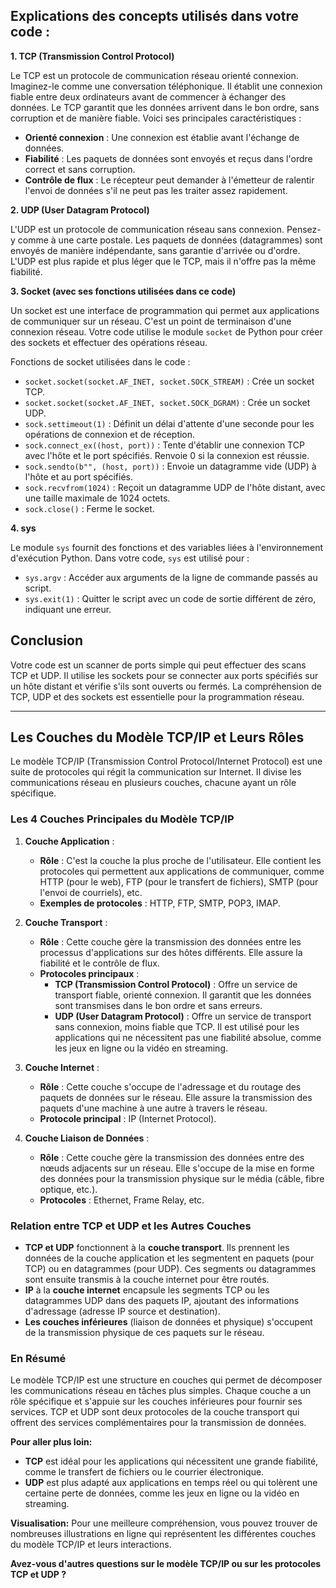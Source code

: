 ## Explications des concepts utilisés dans votre code :

**1. TCP (Transmission Control Protocol)**

Le TCP est un protocole de communication réseau orienté connexion. Imaginez-le comme une conversation téléphonique. Il établit une connexion fiable entre deux ordinateurs avant de commencer à échanger des données. Le TCP garantit que les données arrivent dans le bon ordre, sans corruption et de manière fiable. Voici ses principales caractéristiques :

- **Orienté connexion** : Une connexion est établie avant l'échange de données.
- **Fiabilité** : Les paquets de données sont envoyés et reçus dans l'ordre correct et sans corruption.
- **Contrôle de flux** : Le récepteur peut demander à l'émetteur de ralentir l'envoi de données s'il ne peut pas les traiter assez rapidement.

**2. UDP (User Datagram Protocol)**

L'UDP est un protocole de communication réseau sans connexion. Pensez-y comme à une carte postale. Les paquets de données (datagrammes) sont envoyés de manière indépendante, sans garantie d'arrivée ou d'ordre. L'UDP est plus rapide et plus léger que le TCP, mais il n'offre pas la même fiabilité.

**3. Socket (avec ses fonctions utilisées dans ce code)**

Un socket est une interface de programmation qui permet aux applications de communiquer sur un réseau. C'est un point de terminaison d'une connexion réseau. Votre code utilise le module `socket` de Python pour créer des sockets et effectuer des opérations réseau.

Fonctions de socket utilisées dans le code :

- `socket.socket(socket.AF_INET, socket.SOCK_STREAM)` : Crée un socket TCP.
- `socket.socket(socket.AF_INET, socket.SOCK_DGRAM)` : Crée un socket UDP.
- `sock.settimeout(1)` : Définit un délai d'attente d'une seconde pour les opérations de connexion et de réception.
- `sock.connect_ex((host, port))` : Tente d'établir une connexion TCP avec l'hôte et le port spécifiés. Renvoie 0 si la connexion est réussie.
- `sock.sendto(b"", (host, port))` : Envoie un datagramme vide (UDP) à l'hôte et au port spécifiés.
- `sock.recvfrom(1024)` : Reçoit un datagramme UDP de l'hôte distant, avec une taille maximale de 1024 octets.
- `sock.close()` : Ferme le socket.

**4. sys**

Le module `sys` fournit des fonctions et des variables liées à l'environnement d'exécution Python. Dans votre code, `sys` est utilisé pour :

- `sys.argv` : Accéder aux arguments de la ligne de commande passés au script.
- `sys.exit(1)` : Quitter le script avec un code de sortie différent de zéro, indiquant une erreur.

## Conclusion

Votre code est un scanner de ports simple qui peut effectuer des scans TCP et UDP. Il utilise les sockets pour se connecter aux ports spécifiés sur un hôte distant et vérifie s'ils sont ouverts ou fermés. La compréhension de TCP, UDP et des sockets est essentielle pour la programmation réseau.

******************************************************************************************************

## Les Couches du Modèle TCP/IP et Leurs Rôles

Le modèle TCP/IP (Transmission Control Protocol/Internet Protocol) est une suite de protocoles qui régit la communication sur Internet. Il divise les communications réseau en plusieurs couches, chacune ayant un rôle spécifique. 

### Les 4 Couches Principales du Modèle TCP/IP

1. **Couche Application** : 
   * **Rôle** : C'est la couche la plus proche de l'utilisateur. Elle contient les protocoles qui permettent aux applications de communiquer, comme HTTP (pour le web), FTP (pour le transfert de fichiers), SMTP (pour l'envoi de courriels), etc.
   * **Exemples de protocoles** : HTTP, FTP, SMTP, POP3, IMAP.

2. **Couche Transport** :
   * **Rôle** : Cette couche gère la transmission des données entre les processus d'applications sur des hôtes différents. Elle assure la fiabilité et le contrôle de flux.
   * **Protocoles principaux** :
     * **TCP (Transmission Control Protocol)** : Offre un service de transport fiable, orienté connexion. Il garantit que les données sont transmises dans le bon ordre et sans erreurs.
     * **UDP (User Datagram Protocol)** : Offre un service de transport sans connexion, moins fiable que TCP. Il est utilisé pour les applications qui ne nécessitent pas une fiabilité absolue, comme les jeux en ligne ou la vidéo en streaming.

3. **Couche Internet** :
   * **Rôle** : Cette couche s'occupe de l'adressage et du routage des paquets de données sur le réseau. Elle assure la transmission des paquets d'une machine à une autre à travers le réseau.
   * **Protocole principal** : IP (Internet Protocol).

4. **Couche Liaison de Données** :
   * **Rôle** : Cette couche gère la transmission des données entre des nœuds adjacents sur un réseau. Elle s'occupe de la mise en forme des données pour la transmission physique sur le média (câble, fibre optique, etc.).
   * **Protocoles** : Ethernet, Frame Relay, etc.

### Relation entre TCP et UDP et les Autres Couches

* **TCP et UDP** fonctionnent à la **couche transport**. Ils prennent les données de la couche application et les segmentent en paquets (pour TCP) ou en datagrammes (pour UDP). Ces segments ou datagrammes sont ensuite transmis à la couche internet pour être routés.
* **IP** à la **couche internet** encapsule les segments TCP ou les datagrammes UDP dans des paquets IP, ajoutant des informations d'adressage (adresse IP source et destination).
* **Les couches inférieures** (liaison de données et physique) s'occupent de la transmission physique de ces paquets sur le réseau.

### En Résumé

Le modèle TCP/IP est une structure en couches qui permet de décomposer les communications réseau en tâches plus simples. Chaque couche a un rôle spécifique et s'appuie sur les couches inférieures pour fournir ses services. TCP et UDP sont deux protocoles de la couche transport qui offrent des services complémentaires pour la transmission de données.

**Pour aller plus loin:**

* **TCP** est idéal pour les applications qui nécessitent une grande fiabilité, comme le transfert de fichiers ou le courrier électronique.
* **UDP** est plus adapté aux applications en temps réel ou qui tolèrent une certaine perte de données, comme les jeux en ligne ou la vidéo en streaming.

**Visualisation:**
Pour une meilleure compréhension, vous pouvez trouver de nombreuses illustrations en ligne qui représentent les différentes couches du modèle TCP/IP et leurs interactions.

**Avez-vous d'autres questions sur le modèle TCP/IP ou sur les protocoles TCP et UDP ?**
